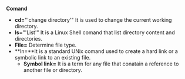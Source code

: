 **Comand** 
* **cd=**"'change directory'" It is used to change the current working directory.
* **ls=**"'List'" It is a Linux Shell comand that list directory content and directories.
* **File=** Determine file type.
* **ln=**It is a standard UNix comand used to create a hard link or a symbolic link to an existing file.
  * **Symbol link=** It is a term for any file that conatain a reference to another file or directory.